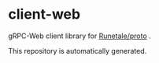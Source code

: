 # client-web

gRPC-Web client library for [Runetale/proto](https://github.com/runetale/proto) .

This repository is automatically generated.
